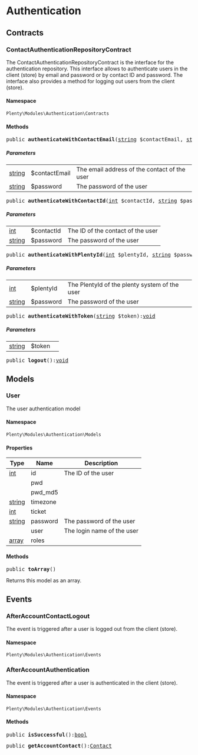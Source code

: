

# Authentication<a name="authentication_authentication"></a>
    
## Contracts<a name="authentication_authentication_contracts"></a>
### ContactAuthenticationRepositoryContract<a name="authentication_contracts_contactauthenticationrepositorycontract"></a>

The ContactAuthenticationRepositoryContract is the interface for the authentication repository. This interface allows to authenticate users in the client (store) by email and password or by contact ID and password. The interface also provides a method for logging out users from the client (store).


#### Namespace

`Plenty\Modules\Authentication\Contracts`





#### Methods

<pre>public <strong>authenticateWithContactEmail</strong>(<a target="_blank" href="http://php.net/string">string</a> $contactEmail, <a target="_blank" href="http://php.net/string">string</a> $password):<a href="miscellaneous#miscellaneous__void">void</a>
</pre>

    

    
##### <strong>Parameters</strong>
    
<table class="table table-condensed">    <tr>
        <td><a target="_blank" href="http://php.net/string">string</a></td>
        <td>$contactEmail</td>
        <td>The email address of the contact of the user</td>
    </tr>
    <tr>
        <td><a target="_blank" href="http://php.net/string">string</a></td>
        <td>$password</td>
        <td>The password of the user</td>
    </tr>
</table>


<pre>public <strong>authenticateWithContactId</strong>(<a target="_blank" href="http://php.net/int">int</a> $contactId, <a target="_blank" href="http://php.net/string">string</a> $password):<a href="miscellaneous#miscellaneous__void">void</a>
</pre>

    

    
##### <strong>Parameters</strong>
    
<table class="table table-condensed">    <tr>
        <td><a target="_blank" href="http://php.net/int">int</a></td>
        <td>$contactId</td>
        <td>The ID of the contact of the user</td>
    </tr>
    <tr>
        <td><a target="_blank" href="http://php.net/string">string</a></td>
        <td>$password</td>
        <td>The password of the user</td>
    </tr>
</table>


<pre>public <strong>authenticateWithPlentyId</strong>(<a target="_blank" href="http://php.net/int">int</a> $plentyId, <a target="_blank" href="http://php.net/string">string</a> $password):<a href="miscellaneous#miscellaneous__void">void</a>
</pre>

    

    
##### <strong>Parameters</strong>
    
<table class="table table-condensed">    <tr>
        <td><a target="_blank" href="http://php.net/int">int</a></td>
        <td>$plentyId</td>
        <td>The PlentyId of the plenty system of the user</td>
    </tr>
    <tr>
        <td><a target="_blank" href="http://php.net/string">string</a></td>
        <td>$password</td>
        <td>The password of the user</td>
    </tr>
</table>


<pre>public <strong>authenticateWithToken</strong>(<a target="_blank" href="http://php.net/string">string</a> $token):<a href="miscellaneous#miscellaneous__void">void</a>
</pre>

    

    
##### <strong>Parameters</strong>
    
<table class="table table-condensed">    <tr>
        <td><a target="_blank" href="http://php.net/string">string</a></td>
        <td>$token</td>
        <td></td>
    </tr>
</table>


<pre>public <strong>logout</strong>():<a href="miscellaneous#miscellaneous__void">void</a>
</pre>

    

    
## Models<a name="authentication_authentication_models"></a>
### User<a name="authentication_models_user"></a>

The user authentication model


#### Namespace

`Plenty\Modules\Authentication\Models`




#### Properties

<table class="table table-bordered table-striped table-condensed table-hover">
    <thead>
    <tr>
        <th>Type</th>
        <th>Name</th>
        <th>Description</th>
    </tr>
    </thead>
    <tbody><tr>
            <td><a target="_blank" href="http://php.net/int">int</a></td>
            <td>id</td>
            <td>The ID of the user</td>
        </tr><tr>
            <td><a href="miscellaneous#miscellaneous__"></a>
</td>
            <td>pwd</td>
            <td></td>
        </tr><tr>
            <td><a href="miscellaneous#miscellaneous__"></a>
</td>
            <td>pwd_md5</td>
            <td></td>
        </tr><tr>
            <td><a target="_blank" href="http://php.net/string">string</a></td>
            <td>timezone</td>
            <td></td>
        </tr><tr>
            <td><a target="_blank" href="http://php.net/int">int</a></td>
            <td>ticket</td>
            <td></td>
        </tr><tr>
            <td><a target="_blank" href="http://php.net/string">string</a></td>
            <td>password</td>
            <td>The password of the user</td>
        </tr><tr>
            <td><a href="miscellaneous#miscellaneous__"></a>
</td>
            <td>user</td>
            <td>The login name of the user</td>
        </tr><tr>
            <td><a target="_blank" href="http://php.net/array">array</a></td>
            <td>roles</td>
            <td></td>
        </tr></tbody>
</table>


#### Methods

<pre>public <strong>toArray</strong>()</pre>

    
Returns this model as an array.
    
## Events<a name="authentication_authentication_events"></a>
### AfterAccountContactLogout<a name="authentication_events_afteraccountcontactlogout"></a>

The event is triggered after a user is logged out from the client (store).


#### Namespace

`Plenty\Modules\Authentication\Events`





### AfterAccountAuthentication<a name="authentication_events_afteraccountauthentication"></a>

The event is triggered after a user is authenticated in the client (store).


#### Namespace

`Plenty\Modules\Authentication\Events`





#### Methods

<pre>public <strong>isSuccessful</strong>():<a target="_blank" href="http://php.net/bool">bool</a></pre>

    

    
<pre>public <strong>getAccountContact</strong>():<a href="account#account_models_contact">Contact</a>
</pre>

    

    
